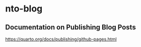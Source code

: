 # nto-blog

## Documentation on Publishing Blog Posts

https://quarto.org/docs/publishing/github-pages.html

